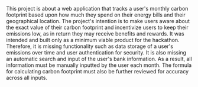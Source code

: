 This project is about a web application that tracks a user's monthly carbon footprint based upon how much they spend on their energy bills and their geographical location. 
The project's intention is to make users aware about the exact value of their carbon footprint and incentivize users to keep their emissions low, as in return they may receive benefits and rewards.
It was intended and built only as a minimum viable product for the hackathon. Therefore, it is missing functionality such as data storage of a user's emissions over time and user authentication for security.
It is also missing an automatic search and input of the user's bank information. As a result, all information must be manually inputted by the user each month.
The formula for calculating carbon footprint must also be further reviewed for accuracy across all inputs.
